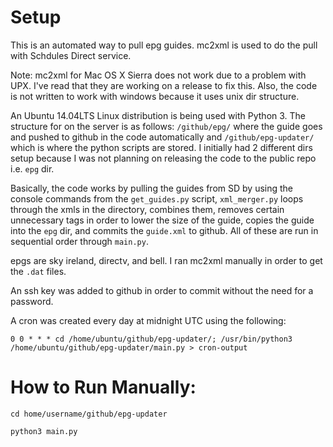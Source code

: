 # Setup

This is an automated way to pull epg guides. mc2xml is used to do the pull with Schdules Direct service. 

Note: mc2xml for Mac OS X Sierra does not work due to a problem with UPX. I've read that they are working on a release to fix this. Also, the code is not written to work with windows because it uses unix dir structure.

An Ubuntu 14.04LTS Linux distribution is being used with Python 3. The structure for on the server is as follows: `/github/epg/` where the guide goes and pushed to github in the code automatically and `/github/epg-updater/` which is where the python scripts are stored. I initially had 2 different dirs setup because I was not planning on releasing the code to the public repo i.e. `epg` dir. 

Basically, the code works by pulling the guides from SD by using the console commands from the `get_guides.py` script, `xml_merger.py` loops through the xmls in the directory, combines them, removes certain unnecessary tags in order to lower the size of the guide, copies the guide into the `epg` dir, and commits the `guide.xml` to github. All of these are run in sequential order through `main.py`.

epgs are sky ireland, directv, and bell. I ran mc2xml manually in order to get the `.dat` files.

An ssh key was added to github in order to commit without the need for a password.

A cron was created every day at midnight UTC using the following:

`0 0 * * * cd /home/ubuntu/github/epg-updater/; /usr/bin/python3 /home/ubuntu/github/epg-updater/main.py > cron-output`

# How to Run Manually:
`cd home/username/github/epg-updater`

`python3 main.py`
